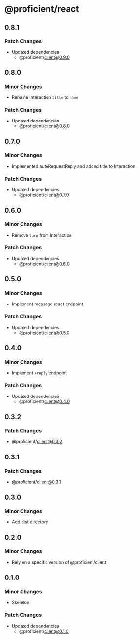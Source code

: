 # @proficient/react

## 0.8.1

### Patch Changes

- Updated dependencies
  - @proficient/client@0.9.0

## 0.8.0

### Minor Changes

- Rename Interaction `title` to `name`

### Patch Changes

- Updated dependencies
  - @proficient/client@0.8.0

## 0.7.0

### Minor Changes

- Implemented autoRequestReply and added title to Interaction

### Patch Changes

- Updated dependencies
  - @proficient/client@0.7.0

## 0.6.0

### Minor Changes

- Remove `turn` from Interaction

### Patch Changes

- Updated dependencies
  - @proficient/client@0.6.0

## 0.5.0

### Minor Changes

- Implement message reset endpoint

### Patch Changes

- Updated dependencies
  - @proficient/client@0.5.0

## 0.4.0

### Minor Changes

- Implement `/reply` endpoint

### Patch Changes

- Updated dependencies
  - @proficient/client@0.4.0

## 0.3.2

### Patch Changes

- @proficient/client@0.3.2

## 0.3.1

### Patch Changes

- @proficient/client@0.3.1

## 0.3.0

### Minor Changes

- Add dist directory

## 0.2.0

### Minor Changes

- Rely on a specific version of @proficient/client

## 0.1.0

### Minor Changes

- Skeleton

### Patch Changes

- Updated dependencies
  - @proficient/client@0.1.0
